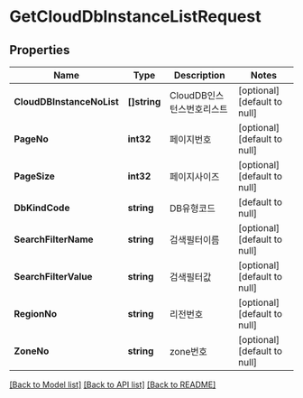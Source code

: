 # GetCloudDbInstanceListRequest

## Properties
Name | Type | Description | Notes
------------ | ------------- | ------------- | -------------
**CloudDBInstanceNoList** | **[]string** | CloudDB인스턴스번호리스트 | [optional] [default to null]
**PageNo** | **int32** | 페이지번호 | [optional] [default to null]
**PageSize** | **int32** | 페이지사이즈 | [optional] [default to null]
**DbKindCode** | **string** | DB유형코드 | [default to null]
**SearchFilterName** | **string** | 검색필터이름 | [optional] [default to null]
**SearchFilterValue** | **string** | 검색필터값 | [optional] [default to null]
**RegionNo** | **string** | 리전번호 | [optional] [default to null]
**ZoneNo** | **string** | zone번호 | [optional] [default to null]

[[Back to Model list]](../README.md#documentation-for-models) [[Back to API list]](../README.md#documentation-for-api-endpoints) [[Back to README]](../README.md)


